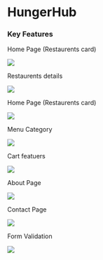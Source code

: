 # HungerHub
<h3>Key Features</h3>

<p>Home Page (Restaurents card)</p>
<img src="https://github.com/dvverma03/TheFOODIES/assets/116081426/b8963fef-f8eb-4b0f-9cbb-ddaeb8467a46">

<p>Restaurents details</p>
<img src="https://github.com/dvverma03/TheFOODIES/assets/116081426/fac4518b-14b8-4498-810c-581c69908cdf">

<p>Home Page (Restaurents card)</p>
<img src="https://github.com/dvverma03/TheFOODIES/assets/116081426/b8963fef-f8eb-4b0f-9cbb-ddaeb8467a46">

<p>Menu Category</p>
<img src="https://github.com/dvverma03/TheFOODIES/assets/116081426/27b684d1-fb7b-452d-8fc9-187d3af6badd">

<p>Cart featuers</p>
<img src="https://github.com/dvverma03/TheFOODIES/assets/116081426/4d8be40c-6ca6-4a05-9a79-b56eef3c58f0">

<p>About Page </p>
<img src="https://github.com/dvverma03/TheFOODIES/assets/116081426/6ec7cb17-5776-4f1c-9144-16787cf0d326">

<p>Contact Page</p>
<img src="https://github.com/dvverma03/TheFOODIES/assets/116081426/6480cfaa-2241-479f-9da8-ae4113911090">

<p>Form Validation</p>
<img src="https://github.com/dvverma03/TheFOODIES/assets/116081426/dede4308-c6d5-4a9c-9719-9b832d1685bc">

